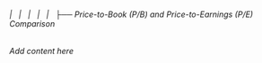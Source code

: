 ###### |   |   |   |   |   ├── Price-to-Book (P/B) and Price-to-Earnings (P/E) Comparison

*Add content here*